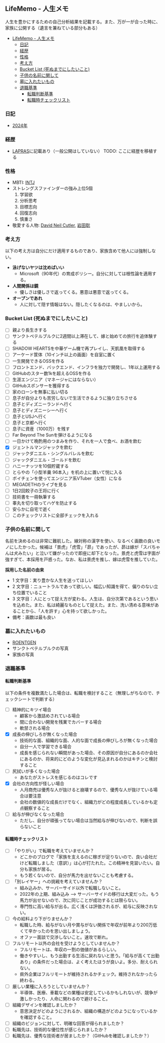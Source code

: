 ## LifeMemo - 人生メモ
人生を豊かにするための自己分析結果を記載する。また、万が一が合った時に、家族に公開する（遺言を兼ねている部分もある）

- [LifeMemo - 人生メモ](#lifememo---人生メモ)
  - [日記](#日記)
  - [経歴](#経歴)
  - [性格](#性格)
  - [考え方](#考え方)
  - [Bucket List (死ぬまでにしたいこと)](#bucket-list-死ぬまでにしたいこと)
  - [子供の名前に関して](#子供の名前に関して)
  - [墓に入れたいもの](#墓に入れたいもの)
  - [退職基準](#退職基準)
    - [転職判断基準](#転職判断基準)
    - [転職時チェックリスト](#転職時チェックリスト)

### 日記
- [2024年](./diary/2024/README.md)

### 経歴
- [LAPRAS](https://lapras.com/person)に記載あり（一般公開はしていない）
TODO: ここに経歴を移植する

### 性格
- MBTI: [INTJ](https://www.16personalities.com/ja/intj%E5%9E%8B%E3%81%AE%E6%80%A7%E6%A0%BC)
- ストレングスファインダーの強み上位5個
  1. 学習欲
  2. 分析思考
  3. 目標志向
  4. 回復志向
  5. 慎重さ
- 敬愛する人物: [David Neil Cutler](https://ja.wikipedia.org/wiki/%E3%83%87%E3%83%B4%E3%82%A3%E3%83%83%E3%83%89%E3%83%BB%E3%82%AB%E3%83%88%E3%83%A9%E3%83%BC), [岩田聡](https://ja.wikipedia.org/wiki/%E5%B2%A9%E7%94%B0%E8%81%A1)

### 考え方
以下の考え方は自分にだけ適用するものであり、家族含めて他人には強制しない。
- **泳げないヤツは沈めばいい**
  - Microsoft（90年代）の育成ポリシー。自分に対しては根性論を適用する。
- **人間関係は鏡**
  - 優しさは優しさで返ってくる。悪意は悪意で返ってくる。
- **オープンであれ**
  - 人に対して隠す情報はない。隠したくなるのは、やましいから。

### Bucket List (死ぬまでにしたいこと)
- [ ] 親より長生きする
- [ ] サンクトペテルブルクに2週間以上滞在して、嫁と始めての旅行を追体験する
- [ ] SHADOW HEARTSを中華ゲーム機で再プレイし、天凱凰を取得する
- [ ] アーケード筐体（10インチ以上の画面）を自室に置く
- [ ] 一生開発できるOSSを作る
- [ ] フロントエンド、バックエンド、インフラを独力で開発し、1年以上運用する
- [ ] GitHubのスター数1kを超えるOSSを作る
- [ ] 生涯エンジニア（マネージャにはならない）
- [ ] GitHubスポンサーを獲得する
- [ ] 家のローンを無事に払い切る
- [ ] 息子が自分よりも苦労しないで生活できるように独り立ちさせる
- [ ] 息子とディズニーランドへ行く
- [ ] 息子とディズニーシーへ行く
- [ ] 息子とUSJへ行く
- [ ] 息子と京都へ行く
- [ ] 息子に資産（1000万）を残す
- [ ] Far Beyond The Sunを弾けるようになる
- [ ] 一日かけて晩酌用のつまみを作り、それを一人で食べ、お酒を飲む
- [x] ジェントルマンジャックを飲む
- [ ] ジャックダニエル・シングルバレルを飲む
- [ ] ジャックダニエル・ゴールドを飲む
- [ ] ハニーナッツを10個貯蔵する
- [ ] とらやの「小型羊羹 96本入」を机の上に置いて悦に入る
- [ ] ボイチェンを使ってエンジニア系VTuber（女性）になる
- [ ] MEGADETHのライブを見る
- [ ] 1日2回餃子の王将に行く
- [ ] 技術書を一冊執筆する
- [ ] 睾丸を切り取ってハゲを防止する
- [ ] 安らかに自宅で逝く
- [ ] このチェックリストに全部チェックを入れる

### 子供の名前に関して
名前を決めるのは非常に難航した。線対称の漢字を使い、なるべく画数の良いモノにしたかった。候補は「景虎」「虎雪」「昴」であったが、昴は嫁が「スバちゃんは犬みたい」と泣いて嫌がったので即座に却下となった。景虎と虎雪は字面が強すぎて、本採用を戸惑った。なお、私は景虎を推し、嫁は虎雪を推していた。

**採用した名前の由来**
- 1 文字目：実り豊かな人生を送ってほしい
- 2 文字目：ニュートラルであって欲しい。幅広い知識を得て、偏りのない立ち位置でいること
- 3 文字目：人にとって捉え方が変わる。人生は、自分次第であるという思いを込めた。また、私は綺麗なものとして捉えた。また、洗い清める意味があることから、「人を許す」心を持って欲しかった。
- 備考：画数は最も良い

### 墓に入れたいもの
- [ROENTGEN](https://ja.wikipedia.org/wiki/ROENTGEN)
- サンクトペテルブルクの写真
- 家族の写真

### 退職基準
#### 転職判断基準
以下の条件を複数満たした場合は、転職を検討すること（無理しがちなので、チェックシートで判断する）
- [ ] 精神的にキツイ場合
  - 顧客から激詰めされている場合
  - 間に合わない開発を残業でカバーする場合
  - 軟禁される場合
- [x] 成長の伸びしろが無くなった場合
  - 技術的な面、組織的な面、人的な面で成長の伸びしろが無くなった場合
  - 自分一人で学習できる場合
  - 成長を感じられない瞬間があった場合、その原因が自分にあるのか会社にあるのか、将来的にどのような変化が見込まれるのかはキチンと検討すること
- [ ] 尻拭いが多くなった場合
  - あなたがストレスを感じるのはコレです
- [x] 会社の方向性が怪しい場合
  - 人月商売は優秀な人が抜けると崩壊するので、優秀な人が抜けている場合は要注意
  - 会社の数値的な成長だけでなく、組織力がどの程度成長しているかも定点観察すること
- [ ] 給与が伸びなくなった場合
  - ただし、自分が頑張ってない場合は当然給与が伸びないので、判断を誤らないこと

#### 転職時チェックリスト
- [ ] 「やりがい」で転職を考えていませんか？
  - どこかのブログで「家族を支えるのに稼ぎが足りないので、良い会社だけど転職しました（意訳）」は心が打たれた。この精神を見習いたい。自分も家族が居る。
  - もう若くないので、自分が馬力を出せないことも考慮する。
- [ ] 「別レイヤー」への挑戦を考えていませんか？
  - 組み込みか、サーバーサイド以外で転職しないこと。
  - 2022年の上期、組み込み --> サーバーサイドの移行は大変だった。もう馬力が出せないので、次に同じことが成功するとは限らない。
  - 専門性に高い給与が出る。広く浅くは評価されるが、給与に反映されない。
- [ ] 今の給料より下がりませんか？
  - 転職した時、給与がない月や賞与がない関係で年収が前年より200万低くて辛かったのを思い出しましょう。
  - オファー面談で交渉しないこと。速攻で断れ。
- [ ] フルリモート以外の会社を受けようとしていませんか？
  - フルリモートは、年収の一割の価値があるらしい。
  - 働きやすいし、もう出勤する生活に戻れないと思う。「給与が高くて出勤あり」の条件だった場合は、よく考えたほうが良いよ。多分、耐えられない。
  - 県外企業はフルリモートが維持されるかチェック。維持されなかったら終わる。
- [ ] 厳しい業種に入ろうとしていませんか？
  - 半導体、医療、車載などの業種は安定しているかもしれないが、競争が激しかったり、人命に関わるので避けること。
- [ ] 組織デザインを確認しましたか？
  - 意思決定がどのようにされるか、組織の構造がどのようになっているかを確認すること。
- [ ] 組織のビジョンに対して、明確な回答が得られましたか？
- [ ] 転職先は、技術的な優位性が感じられましたか？
- [ ] 転職先は、優秀な技術者が居ましたか？（GitHubを確認しましたか？）
